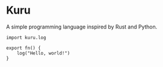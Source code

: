 # Kuru
A simple programming language inspired by Rust and Python.

```kuru
import kuru.log

export fn() {
    log("Hello, world!")
}
```
